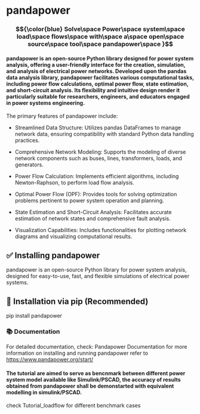 # pandapower

### $${\color{blue} Solve\space Power\space system\space load\space flows\space with\space a\space open\space source\space tool\space pandapower\space }$$

#### pandapower is an open-source Python library designed for power system analysis, offering a user-friendly interface for the creation, simulation, and analysis of electrical power networks. Developed upon the pandas data analysis library, pandapower facilitates various computational tasks, including power flow calculations, optimal power flow, state estimation, and short-circuit analysis. Its flexibility and intuitive design render it particularly suitable for researchers, engineers, and educators engaged in power systems engineering.
The primary features of pandapower include:

* Streamlined Data Structure: Utilizes pandas DataFrames to manage network data, ensuring compatibility with standard Python data handling practices.

* Comprehensive Network Modeling: Supports the modeling of diverse network components such as buses, lines, transformers, loads, and generators.

* Power Flow Calculation: Implements efficient algorithms, including Newton-Raphson, to perform load flow analysis.

* Optimal Power Flow (OPF): Provides tools for solving optimization problems pertinent to power system operation and planning.

* State Estimation and Short-Circuit Analysis: Facilitates accurate estimation of network states and comprehensive fault analysis.

* Visualization Capabilities: Includes functionalities for plotting network diagrams and visualizing computational results.

## ✅ Installing pandapower
pandapower is an open-source Python library for power system analysis, designed for easy-to-use, fast, and flexible simulations of electrical power systems.

## 📌 Installation via pip (Recommended)


pip install pandapower
### 📚 Documentation
For detailed documentation, check: Pandapower Documentation
for more information on installing and running pandapower refer to https://www.pandapower.org/start/

#### The tutorial are aimed to serve as bencnmark between different power system model available like Simulink/PSCAD, the accuracy of results obtained from pandapower shall be demonstarted with equivalent modelling in simulink/PSCAD.

check Tutorial_loadflow for different benchmark cases 
